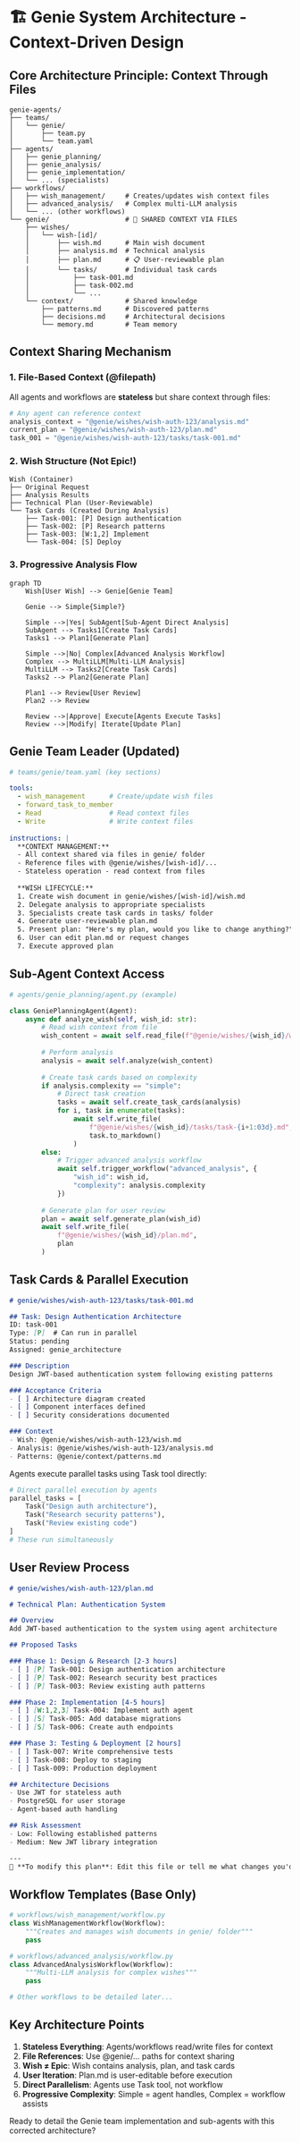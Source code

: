 # 🏗️ Genie System Architecture - Context-Driven Design

## Core Architecture Principle: Context Through Files

```
genie-agents/
├── teams/
│   └── genie/
│       ├── team.py          
│       └── team.yaml        
├── agents/
│   ├── genie_planning/
│   ├── genie_analysis/
│   ├── genie_implementation/
│   └── ... (specialists)
├── workflows/
│   ├── wish_management/     # Creates/updates wish context files
│   ├── advanced_analysis/   # Complex multi-LLM analysis
│   └── ... (other workflows)
└── genie/                   # 🌟 SHARED CONTEXT VIA FILES
    ├── wishes/
    │   └── wish-[id]/
    │       ├── wish.md      # Main wish document
    │       ├── analysis.md  # Technical analysis
    │       ├── plan.md      # 📋 User-reviewable plan
    │       └── tasks/       # Individual task cards
    │           ├── task-001.md
    │           ├── task-002.md
    │           └── ...
    └── context/             # Shared knowledge
        ├── patterns.md      # Discovered patterns
        ├── decisions.md     # Architectural decisions
        └── memory.md        # Team memory
```

## Context Sharing Mechanism

### 1. **File-Based Context** (@filepath)
All agents and workflows are **stateless** but share context through files:

```python
# Any agent can reference context
analysis_context = "@genie/wishes/wish-auth-123/analysis.md"
current_plan = "@genie/wishes/wish-auth-123/plan.md"
task_001 = "@genie/wishes/wish-auth-123/tasks/task-001.md"
```

### 2. **Wish Structure** (Not Epic!)
```
Wish (Container)
├── Original Request
├── Analysis Results
├── Technical Plan (User-Reviewable)
└── Task Cards (Created During Analysis)
    ├── Task-001: [P] Design authentication
    ├── Task-002: [P] Research patterns
    ├── Task-003: [W:1,2] Implement
    └── Task-004: [S] Deploy
```

### 3. **Progressive Analysis Flow**

```mermaid
graph TD
    Wish[User Wish] --> Genie[Genie Team]
    
    Genie --> Simple{Simple?}
    
    Simple -->|Yes| SubAgent[Sub-Agent Direct Analysis]
    SubAgent --> Tasks1[Create Task Cards]
    Tasks1 --> Plan1[Generate Plan]
    
    Simple -->|No| Complex[Advanced Analysis Workflow]
    Complex --> MultiLLM[Multi-LLM Analysis]
    MultiLLM --> Tasks2[Create Task Cards]
    Tasks2 --> Plan2[Generate Plan]
    
    Plan1 --> Review[User Review]
    Plan2 --> Review
    
    Review -->|Approve| Execute[Agents Execute Tasks]
    Review -->|Modify| Iterate[Update Plan]
```

## Genie Team Leader (Updated)

```yaml
# teams/genie/team.yaml (key sections)

tools:
  - wish_management      # Create/update wish files
  - forward_task_to_member
  - Read                 # Read context files
  - Write                # Write context files
  
instructions: |
  **CONTEXT MANAGEMENT:**
  - All context shared via files in genie/ folder
  - Reference files with @genie/wishes/[wish-id]/...
  - Stateless operation - read context from files
  
  **WISH LIFECYCLE:**
  1. Create wish document in genie/wishes/[wish-id]/wish.md
  2. Delegate analysis to appropriate specialists
  3. Specialists create task cards in tasks/ folder
  4. Generate user-reviewable plan.md
  5. Present plan: "Here's my plan, would you like to change anything?"
  6. User can edit plan.md or request changes
  7. Execute approved plan
```

## Sub-Agent Context Access

```python
# agents/genie_planning/agent.py (example)

class GeniePlanningAgent(Agent):
    async def analyze_wish(self, wish_id: str):
        # Read wish context from file
        wish_content = await self.read_file(f"@genie/wishes/{wish_id}/wish.md")
        
        # Perform analysis
        analysis = await self.analyze(wish_content)
        
        # Create task cards based on complexity
        if analysis.complexity == "simple":
            # Direct task creation
            tasks = await self.create_task_cards(analysis)
            for i, task in enumerate(tasks):
                await self.write_file(
                    f"@genie/wishes/{wish_id}/tasks/task-{i+1:03d}.md",
                    task.to_markdown()
                )
        else:
            # Trigger advanced analysis workflow
            await self.trigger_workflow("advanced_analysis", {
                "wish_id": wish_id,
                "complexity": analysis.complexity
            })
        
        # Generate plan for user review
        plan = await self.generate_plan(wish_id)
        await self.write_file(
            f"@genie/wishes/{wish_id}/plan.md",
            plan
        )
```

## Task Cards & Parallel Execution

```markdown
# genie/wishes/wish-auth-123/tasks/task-001.md

## Task: Design Authentication Architecture
ID: task-001
Type: [P]  # Can run in parallel
Status: pending
Assigned: genie_architecture

### Description
Design JWT-based authentication system following existing patterns

### Acceptance Criteria
- [ ] Architecture diagram created
- [ ] Component interfaces defined
- [ ] Security considerations documented

### Context
- Wish: @genie/wishes/wish-auth-123/wish.md
- Analysis: @genie/wishes/wish-auth-123/analysis.md
- Patterns: @genie/context/patterns.md
```

Agents execute parallel tasks using Task tool directly:
```python
# Direct parallel execution by agents
parallel_tasks = [
    Task("Design auth architecture"),
    Task("Research security patterns"),
    Task("Review existing code")
]
# These run simultaneously
```

## User Review Process

```markdown
# genie/wishes/wish-auth-123/plan.md

# Technical Plan: Authentication System

## Overview
Add JWT-based authentication to the system using agent architecture

## Proposed Tasks

### Phase 1: Design & Research [2-3 hours]
- [ ] [P] Task-001: Design authentication architecture
- [ ] [P] Task-002: Research security best practices
- [ ] [P] Task-003: Review existing auth patterns

### Phase 2: Implementation [4-5 hours]
- [ ] [W:1,2,3] Task-004: Implement auth agent
- [ ] [S] Task-005: Add database migrations
- [ ] [S] Task-006: Create auth endpoints

### Phase 3: Testing & Deployment [2 hours]
- [ ] Task-007: Write comprehensive tests
- [ ] Task-008: Deploy to staging
- [ ] Task-009: Production deployment

## Architecture Decisions
- Use JWT for stateless auth
- PostgreSQL for user storage
- Agent-based auth handling

## Risk Assessment
- Low: Following established patterns
- Medium: New JWT library integration

---
📝 **To modify this plan**: Edit this file or tell me what changes you'd like
```

## Workflow Templates (Base Only)

```python
# workflows/wish_management/workflow.py
class WishManagementWorkflow(Workflow):
    """Creates and manages wish documents in genie/ folder"""
    pass

# workflows/advanced_analysis/workflow.py  
class AdvancedAnalysisWorkflow(Workflow):
    """Multi-LLM analysis for complex wishes"""
    pass

# Other workflows to be detailed later...
```

## Key Architecture Points

1. **Stateless Everything**: Agents/workflows read/write files for context
2. **File References**: Use @genie/... paths for context sharing
3. **Wish ≠ Epic**: Wish contains analysis, plan, and task cards
4. **User Iteration**: Plan.md is user-editable before execution
5. **Direct Parallelism**: Agents use Task tool, not workflow
6. **Progressive Complexity**: Simple = agent handles, Complex = workflow assists

Ready to detail the Genie team implementation and sub-agents with this corrected architecture?